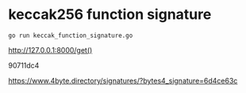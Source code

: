# keccak256 function signature

```
go run keccak_function_signature.go
```
http://127.0.0.1:8000/get()

90711dc4

https://www.4byte.directory/signatures/?bytes4_signature=6d4ce63c